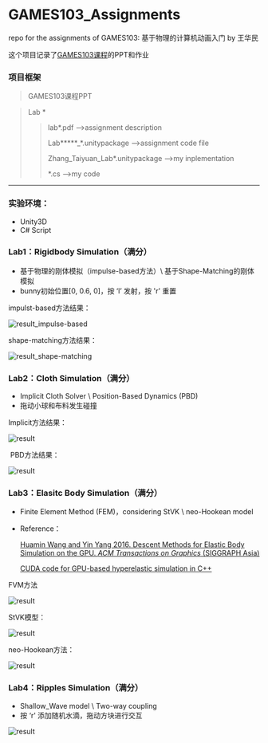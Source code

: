 # GAMES103_Assignments

repo for the assignments of GAMES103: 基于物理的计算机动画入门 by 王华民

这个项目记录了[GAMES103课程](http://games-cn.org/games103/)的PPT和作业


### 项目框架

> GAMES103课程PPT


> Lab *
>
> > lab*.pdf  											   ——>assignment description
> >
> > Lab*****_*.unitypackage 						 ——>assignment code file
> >
> > Zhang_Taiyuan_Lab*.unitypackage ——>my inplementation
> >
> > *.cs														——>my code

---

### 实验环境：

- Unity3D
- C# Script

### Lab1：Rigidbody Simulation（满分）

- 基于物理的刚体模拟（impulse-based方法）\  基于Shape-Matching的刚体模拟
- bunny初始位置[0, 0.6, 0]，按 ‘l’ 发射，按 'r' 重置

impulst-based方法结果：

![result_impulse-based](README.assets/result_impulse-based.gif)

shape-matching方法结果：

![result_shape-matching](README.assets/result_shape-matching.gif)

### Lab2：Cloth Simulation（满分）

- Implicit Cloth Solver \ Position-Based Dynamics (PBD)
- 拖动小球和布料发生碰撞

Implicit方法结果：

![result](README.assets/result_implicit.gif)

​	PBD方法结果：

![result](README.assets/result_PBD.gif)

### Lab3：Elasitc Body Simulation（满分）

- Finite Element Method (FEM)，considering StVK \ neo-Hookean model

- Reference：

  [Huamin Wang and Yin Yang 2016. Descent Methods for Elastic Body Simulation on the GPU. *ACM Transactions on Graphics* (SIGGRAPH Asia)](https://web.cse.ohio-state.edu/~wang.3602/Wang-2016-DME/Wang-2016-DME.pdf)

  [CUDA code for GPU-based hyperelastic simulation in C++](https://web.cse.ohio-state.edu/~wang.3602/Wang-2016-DME/Wang-2016-DME.zip)

FVM方法

![result](README.assets/result_FVM.gif)

StVK模型：

![result](README.assets/result_StVK.gif)

neo-Hookean方法：

![result](README.assets/result_neo-Hookean.gif)

### Lab4：Ripples Simulation（满分）

- Shallow_Wave model \ Two-way coupling
- 按 ‘r' 添加随机水滴，拖动方块进行交互

![result](README.assets/result.gif)

